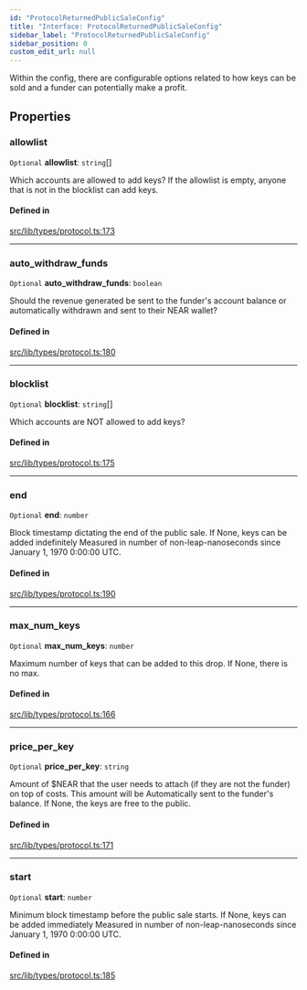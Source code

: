 ```yaml
---
id: "ProtocolReturnedPublicSaleConfig"
title: "Interface: ProtocolReturnedPublicSaleConfig"
sidebar_label: "ProtocolReturnedPublicSaleConfig"
sidebar_position: 0
custom_edit_url: null
---
```


Within the config, there are configurable options related to how keys can be sold and a funder can potentially make a profit.

## Properties

### allowlist

 `Optional` **allowlist**: `string`[]

Which accounts are allowed to add keys? If the allowlist is empty, anyone that is not in the blocklist can add keys.

#### Defined in

[src/lib/types/protocol.ts:173](https://github.com/keypom/keypom-js/blob/44ee5c18/src/lib/types/protocol.ts#L173)

___

### auto\_withdraw\_funds

 `Optional` **auto\_withdraw\_funds**: `boolean`

Should the revenue generated be sent to the funder's account balance or
automatically withdrawn and sent to their NEAR wallet?

#### Defined in

[src/lib/types/protocol.ts:180](https://github.com/keypom/keypom-js/blob/44ee5c18/src/lib/types/protocol.ts#L180)

___

### blocklist

 `Optional` **blocklist**: `string`[]

Which accounts are NOT allowed to add keys?

#### Defined in

[src/lib/types/protocol.ts:175](https://github.com/keypom/keypom-js/blob/44ee5c18/src/lib/types/protocol.ts#L175)

___

### end

 `Optional` **end**: `number`

Block timestamp dictating the end of the public sale. If None, keys can be added indefinitely
Measured in number of non-leap-nanoseconds since January 1, 1970 0:00:00 UTC.

#### Defined in

[src/lib/types/protocol.ts:190](https://github.com/keypom/keypom-js/blob/44ee5c18/src/lib/types/protocol.ts#L190)

___

### max\_num\_keys

 `Optional` **max\_num\_keys**: `number`

Maximum number of keys that can be added to this drop. If None, there is no max.

#### Defined in

[src/lib/types/protocol.ts:166](https://github.com/keypom/keypom-js/blob/44ee5c18/src/lib/types/protocol.ts#L166)

___

### price\_per\_key

 `Optional` **price\_per\_key**: `string`

Amount of $NEAR that the user needs to attach (if they are not the funder) on top of costs. This amount will be
Automatically sent to the funder's balance. If None, the keys are free to the public.

#### Defined in

[src/lib/types/protocol.ts:171](https://github.com/keypom/keypom-js/blob/44ee5c18/src/lib/types/protocol.ts#L171)

___

### start

 `Optional` **start**: `number`

Minimum block timestamp before the public sale starts. If None, keys can be added immediately
Measured in number of non-leap-nanoseconds since January 1, 1970 0:00:00 UTC.

#### Defined in

[src/lib/types/protocol.ts:185](https://github.com/keypom/keypom-js/blob/44ee5c18/src/lib/types/protocol.ts#L185)
